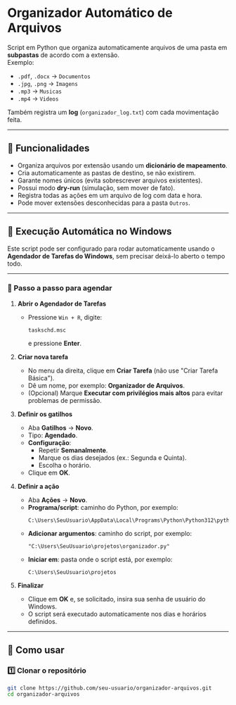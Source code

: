 # Organizador Automático de Arquivos

Script em Python que organiza automaticamente arquivos de uma pasta em **subpastas** de acordo com a extensão.  
Exemplo:  
- `.pdf`, `.docx` → `Documentos`  
- `.jpg`, `.png` → `Imagens`  
- `.mp3` → `Musicas`  
- `.mp4` → `Videos`  

Também registra um **log** (`organizador_log.txt`) com cada movimentação feita.

---

## 📂 Funcionalidades

- Organiza arquivos por extensão usando um **dicionário de mapeamento**.
- Cria automaticamente as pastas de destino, se não existirem.
- Garante nomes únicos (evita sobrescrever arquivos existentes).
- Possui modo **dry-run** (simulação, sem mover de fato).
- Registra todas as ações em um arquivo de log com data e hora.
- Pode mover extensões desconhecidas para a pasta `Outros`.

---


## 📅 Execução Automática no Windows

Este script pode ser configurado para rodar automaticamente usando o **Agendador de Tarefas do Windows**, sem precisar deixá-lo aberto o tempo todo.

---

### 🔹 Passo a passo para agendar

1. **Abrir o Agendador de Tarefas**
   - Pressione `Win + R`, digite:
     ```
     taskschd.msc
     ```
     e pressione **Enter**.

2. **Criar nova tarefa**
   - No menu da direita, clique em **Criar Tarefa** (não use "Criar Tarefa Básica").
   - Dê um nome, por exemplo: **Organizador de Arquivos**.
   - (Opcional) Marque **Executar com privilégios mais altos** para evitar problemas de permissão.

3. **Definir os gatilhos**
   - Aba **Gatilhos** → **Novo**.
   - Tipo: **Agendado**.
   - **Configuração**:
     - Repetir **Semanalmente**.
     - Marque os dias desejados (ex.: Segunda e Quinta).
     - Escolha o horário.
   - Clique em **OK**.

4. **Definir a ação**
   - Aba **Ações** → **Novo**.
   - **Programa/script**: caminho do Python, por exemplo:
     ```
     C:\Users\SeuUsuario\AppData\Local\Programs\Python\Python312\python.exe
     ```
   - **Adicionar argumentos**: caminho do script, por exemplo:
     ```
     "C:\Users\SeuUsuario\projetos\organizador.py"
     ```
   - **Iniciar em**: pasta onde o script está, por exemplo:
     ```
     C:\Users\SeuUsuario\projetos
     ```

5. **Finalizar**
   - Clique em **OK** e, se solicitado, insira sua senha de usuário do Windows.
   - O script será executado automaticamente nos dias e horários definidos.

---


## 🚀 Como usar

### 1️⃣ Clonar o repositório
```bash
git clone https://github.com/seu-usuario/organizador-arquivos.git
cd organizador-arquivos



